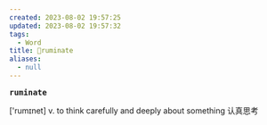 ```yaml
---
created: 2023-08-02 19:57:25
updated: 2023-08-02 19:57:32
tags:
  - Word
title: 📖ruminate
aliases:
  - null
---
```


<pre><strong>ruminate</strong></pre>
['rumɪnet]
v. to think carefully and deeply about something 认真思考
